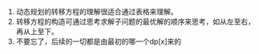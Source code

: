 1. 动态规划的转移方程的理解很适合通过表格来理解。
2. 转移方程的构造可通过思考求解子问题的最优解的顺序来思考，如从左至右，再从上至下。
3. 不要忘了，后续的一切都是由最初的哪一个dp[x]来的